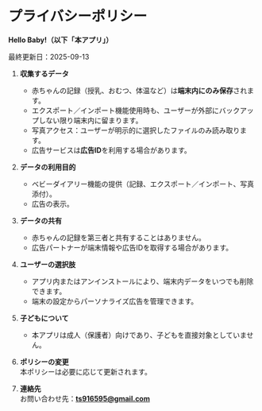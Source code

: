 # プライバシーポリシー

**Hello Baby!（以下「本アプリ」）**

最終更新日：2025-09-13

1. **収集するデータ**  
   - 赤ちゃんの記録（授乳、おむつ、体温など）は**端末内にのみ保存**されます。  
   - エクスポート／インポート機能使用時も、ユーザーが外部にバックアップしない限り端末内に留まります。  
   - 写真アクセス：ユーザーが明示的に選択したファイルのみ読み取ります。  
   - 広告サービスは**広告ID**を利用する場合があります。

2. **データの利用目的**  
   - ベビーダイアリー機能の提供（記録、エクスポート／インポート、写真添付）。  
   - 広告の表示。

3. **データの共有**  
   - 赤ちゃんの記録を第三者と共有することはありません。  
   - 広告パートナーが端末情報や広告IDを取得する場合があります。

4. **ユーザーの選択肢**  
   - アプリ内またはアンインストールにより、端末内データをいつでも削除できます。  
   - 端末の設定からパーソナライズ広告を管理できます。

5. **子どもについて**  
   - 本アプリは成人（保護者）向けであり、子どもを直接対象としていません。

6. **ポリシーの変更**  
   本ポリシーは必要に応じて更新されます。

7. **連絡先**  
   お問い合わせ先：**ts916595@gmail.com**
